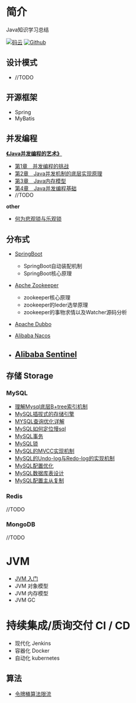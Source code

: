 # 简介

Java知识学习总结

[![码云](https://img.shields.io/badge/Gitee-%E7%A0%81%E4%BA%91-yellow.svg)](https://gitee.com/) [![Github](https://img.shields.io/badge/Github-Github-red.svg)](https://github.com/yanzhaoyao)

## 设计模式

- //TODO

## 开源框架

- Spring
- MyBatis

## 并发编程

[**《Java并发编程的艺术》**](并发编程/)

- [第1章　并发编程的挑战](并发编程/第1章-并发编程的挑战)
- [第2章　Java并发机制的底层实现原理](并发编程/第2章-Java并发机制的底层实现原理)
- [第3章　Java内存模型](并发编程/第3章-Java内存模型)
- [第4章　Java并发编程基础](并发编程/第4章-Java并发编程基础)
- //TODO

**other**

- [何为悲观锁与乐观锁](并发编程/何为悲观锁与乐观锁)

## 分布式

- [SpringBoot](分布式/springboot)
  - SpringBoot自动装配机制
  - SpringBoot核心原理
- [Apche Zookeeper](分布式/zookeeper)
  - zookeeper核心原理
  - zookeeper的leder选举原理
  - zookeeper的事物求情以及Watcher源码分析
- [Apache Dubbo](/分布式/dubbo)
- [Alibaba Nacos](分布式/nacos)

- [Alibaba Sentinel](分布式/sentinel)
  - 

## 存储 Storage
### MySQL

- [理解Mysql底层B+tree索引机制](性能优化/mysql/理解Mysql底层B+tree索引机制)
- [MySQL插拔式的存储引擎](性能优化/mysql/MySQL插拔式的存储引擎)
- [MYSQL查询优化详解](性能优化/mysql/MySQL查询优化详解)
- [MySQL如何定位慢sql](性能优化/mysql/MySQL如何定位慢sql)
- [MySQL事务](性能优化/mysql/MySQL事务)
- [MySQL锁](性能优化/mysql/MySQL锁)
- [MySQL的MVCC实现机制](性能优化/mysql/MySQL的MVCC实现机制)
- [MySQL的Undo-log与Redo-log的实现机制](性能优化/mysql/MySQL的Undo-log与Redo-log的实现机制)
- [MySQL配置优化](性能优化/mysql/MySQL配置优化)
- [MySQL数据库表设计](性能优化/mysql/MySQL数据库表设计)
- [MySQL配置主从复制](性能优化/mysql/MySQL配置主从复制)

### Redis
//TODO
### MongoDB

//TODO

# JVM

- [JVM 入门](性能优化/jvm/JVM入门)
- JVM 对象模型
- JVM 内存模型
- JVM GC

# 持续集成/质询交付 CI / CD

- 现代化 Jenkins
- 容器化 Docker
- 自动化 kubernetes

## 算法

- [令牌桶算法限流](算法/令牌桶算法限流)

